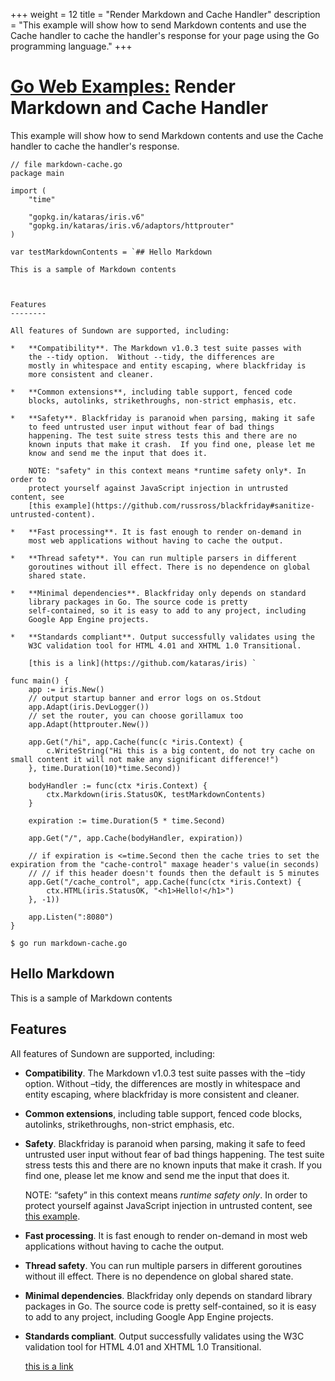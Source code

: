 +++
weight = 12
title = "Render Markdown and Cache Handler"
description = "This example will show how to send Markdown contents and use the Cache handler to cache the handler's response for your page using the Go programming language."
+++

# [Go Web Examples:](/) Render Markdown and Cache Handler

This example will show how to send Markdown contents and use the Cache handler to cache the handler's response.

```
// file markdown-cache.go
package main

import (
	"time"

	"gopkg.in/kataras/iris.v6"
	"gopkg.in/kataras/iris.v6/adaptors/httprouter"
)

var testMarkdownContents = `## Hello Markdown

This is a sample of Markdown contents



Features
--------

All features of Sundown are supported, including:

*   **Compatibility**. The Markdown v1.0.3 test suite passes with
    the --tidy option.  Without --tidy, the differences are
    mostly in whitespace and entity escaping, where blackfriday is
    more consistent and cleaner.

*   **Common extensions**, including table support, fenced code
    blocks, autolinks, strikethroughs, non-strict emphasis, etc.

*   **Safety**. Blackfriday is paranoid when parsing, making it safe
    to feed untrusted user input without fear of bad things
    happening. The test suite stress tests this and there are no
    known inputs that make it crash.  If you find one, please let me
    know and send me the input that does it.

    NOTE: "safety" in this context means *runtime safety only*. In order to
    protect yourself against JavaScript injection in untrusted content, see
    [this example](https://github.com/russross/blackfriday#sanitize-untrusted-content).

*   **Fast processing**. It is fast enough to render on-demand in
    most web applications without having to cache the output.

*   **Thread safety**. You can run multiple parsers in different
    goroutines without ill effect. There is no dependence on global
    shared state.

*   **Minimal dependencies**. Blackfriday only depends on standard
    library packages in Go. The source code is pretty
    self-contained, so it is easy to add to any project, including
    Google App Engine projects.

*   **Standards compliant**. Output successfully validates using the
    W3C validation tool for HTML 4.01 and XHTML 1.0 Transitional.

	[this is a link](https://github.com/kataras/iris) `

func main() {
	app := iris.New()
	// output startup banner and error logs on os.Stdout
	app.Adapt(iris.DevLogger())
	// set the router, you can choose gorillamux too
	app.Adapt(httprouter.New())

	app.Get("/hi", app.Cache(func(c *iris.Context) {
		c.WriteString("Hi this is a big content, do not try cache on small content it will not make any significant difference!")
	}, time.Duration(10)*time.Second))

	bodyHandler := func(ctx *iris.Context) {
		ctx.Markdown(iris.StatusOK, testMarkdownContents)
	}

	expiration := time.Duration(5 * time.Second)

	app.Get("/", app.Cache(bodyHandler, expiration))

	// if expiration is <=time.Second then the cache tries to set the expiration from the "cache-control" maxage header's value(in seconds)
	// // if this header doesn't founds then the default is 5 minutes
	app.Get("/cache_control", app.Cache(func(ctx *iris.Context) {
		ctx.HTML(iris.StatusOK, "<h1>Hello!</h1>")
	}, -1))

	app.Listen(":8080")
}

```

```
$ go run markdown-cache.go
```

<h2>Hello Markdown</h2>

<p>This is a sample of Markdown contents</p>

<h2>Features</h2>

<p>All features of Sundown are supported, including:</p>

<ul>
<li><p><strong>Compatibility</strong>. The Markdown v1.0.3 test suite passes with
the &ndash;tidy option.  Without &ndash;tidy, the differences are
mostly in whitespace and entity escaping, where blackfriday is
more consistent and cleaner.</p></li>

<li><p><strong>Common extensions</strong>, including table support, fenced code
blocks, autolinks, strikethroughs, non-strict emphasis, etc.</p></li>

<li><p><strong>Safety</strong>. Blackfriday is paranoid when parsing, making it safe
to feed untrusted user input without fear of bad things
happening. The test suite stress tests this and there are no
known inputs that make it crash.  If you find one, please let me
know and send me the input that does it.</p>

<p>NOTE: &ldquo;safety&rdquo; in this context means <em>runtime safety only</em>. In order to
protect yourself against JavaScript injection in untrusted content, see
<a href="https://github.com/russross/blackfriday#sanitize-untrusted-content">this example</a>.</p></li>

<li><p><strong>Fast processing</strong>. It is fast enough to render on-demand in
most web applications without having to cache the output.</p></li>

<li><p><strong>Thread safety</strong>. You can run multiple parsers in different
goroutines without ill effect. There is no dependence on global
shared state.</p></li>

<li><p><strong>Minimal dependencies</strong>. Blackfriday only depends on standard
library packages in Go. The source code is pretty
self-contained, so it is easy to add to any project, including
Google App Engine projects.</p></li>

<li><p><strong>Standards compliant</strong>. Output successfully validates using the
W3C validation tool for HTML 4.01 and XHTML 1.0 Transitional.</p>

<p><a href="https://github.com/kataras/iris">this is a link</a></p></li>
</ul>
